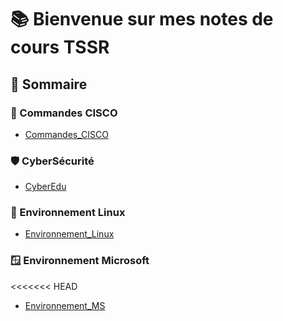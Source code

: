 # 📚 Bienvenue sur mes notes de cours TSSR

## 🧭 Sommaire

### 📡 Commandes CISCO
- [Commandes_CISCO](Commandes_CISCO/Commandes_CISCO.md)

### 🛡️ CyberSécurité
- [CyberEdu](CyberEdu/CyberEdu.md)

### 🐧 Environnement Linux
- [Environnement_Linux](Environnement_Linux/Environnement_Linux.md)

### 🪟 Environnement Microsoft
<<<<<<< HEAD
- [Environnement_MS](Environnement_MS/Environnement_MS.md)


